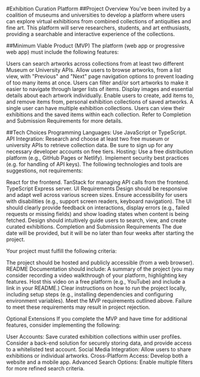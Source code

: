 #Exhibition Curation Platform
##Project Overview
You’ve been invited by a coalition of museums and universities to develop a platform where users can explore virtual exhibitions from combined collections of antiquities and fine art. This platform will serve researchers, students, and art enthusiasts, providing a searchable and interactive experience of the collections.

##Minimum Viable Product (MVP)
The platform (web app or progressive web app) must include the following features:

Users can search artworks across collections from at least two different Museum or University APIs.
Allow users to browse artworks, from a list view, with "Previous" and "Next" page navigation options to prevent loading of too many items at once.
Users can filter and/or sort artworks to make it easier to navigate through larger lists of items.
Display images and essential details about each artwork individually.
Enable users to create, add items to, and remove items from, personal exhibition collections of saved artworks. A single user can have multiple exhibition collections.
Users can view their exhibitions and the saved items within each collection.
Refer to Completion and Submission Requirements for more details.

##Tech Choices
Programming Languages: Use JavaScript or TypeScript.
API Integration: Research and choose at least two free museum or university APIs to retrieve collection data. Be sure to sign up for any necessary developer accounts on free tiers.
Hosting: Use a free distribution platform (e.g., GitHub Pages or Netlify).
Implement security best practices (e.g. for handling of API keys).
The following technologies and tools are suggestions, not requirements:

React for the frontend.
TanStack for managing API calls from the frontend.
TypeScript Express server.
UI Requirements
Design should be responsive and adapt well across various screen sizes.
Ensure accessibility for users with disabilities (e.g., support screen readers, keyboard navigation).
The UI should clearly provide feedback on interactions, display errors (e.g., failed requests or missing fields) and show loading states when content is being fetched.
Design should intuitively guide users to search, view, and create curated exhibitions.
Completion and Submission Requirements
The due date will be provided, but it will be no later than four weeks after starting the project.

Your project must fulfill the following criteria:

The project should be hosted and publicly accessible (from a web browser).
README Documentation should include:
A summary of the project
(you may consider recording a video walkthrough of your platform, highlighting key features. Host this video on a free platform (e.g., YouTube) and include a link in your README.)
Clear instructions on how to run the project locally, including setup steps (e.g., installing dependencies and configuring environment variables).
Meet the MVP requirements outlined above.
Failure to meet these requirements may result in project rejection.

Optional Extensions
If you complete the MVP and have time for additional features, consider implementing the following:

User Accounts: Save curated exhibition collections within user profiles. Consider a back-end solution for securely storing data, and provide access to a whitelisted test account.
Social Media Integration: Allow users to share exhibitions or individual artworks.
Cross-Platform Access: Develop both a website and a mobile app.
Advanced Search Options: Enable multiple filters for more refined search criteria.
